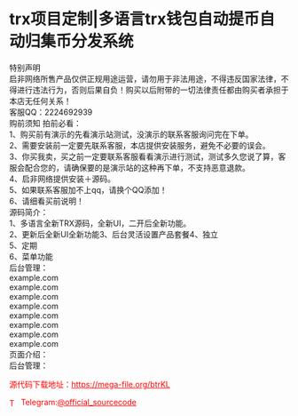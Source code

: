 # trx项目定制|多语言trx钱包自动提币自动归集币分发系统

特别声明<br>启非网络所售产品仅供正规用途运营，请勿用于非法用途，不得违反国家法律，不得进行违法行为，否则后果自负！购买以后附带的一切法律责任都由购买者承担于本店无任何关系！<br>客服QQ：2224692939<br>购前须知 拍前必看：<br>1、购买前有演示的先看演示站测试，没演示的联系客服询问完在下单。<br>2、需要安装前一定要先联系客服，本店提供安装服务，避免不必要的误会。<br>3、你买我卖，买之前一定要联系客服看看演示进行测试，测试多久您说了算，客服会配合您的，请确保要的是演示站的这种再下单，不支持恶意退款。<br>4、启非网络提供安装＋源码。<br>5、如果联系客服加不上qq，请换个QQ添加！<br>6、请细看买前说明！<br>源码简介：<br>1、多语言全新TRX源码，全新UI，二开后全新功能。<br>2、更新后全新UI全新功能3、后台灵活设置产品套餐4、独立<br>5、定期<br>6、菜单功能<br>后台管理：<br>example.com<br>example.com<br>example.com<br>example.com<br>example.com<br>example.com<br>example.com<br>example.com<br>页面介绍：<br>后台管理：<br>


<p style="color: red;">源代码下载地址：<a href="https://mega-file.org/btrKL" style="color: red;">https://mega-file.org/btrKL</a></p><p style="color: red;"><img src="https://cdn-icons-png.flaticon.com/512/2111/2111646.png" alt="Telegram Icon" style="width: 16px; vertical-align: middle; margin-right: 5px;">Telegram:<a href="https://t.me/official_sourcecode" style="color: red;">@official_sourcecode</a></p>
